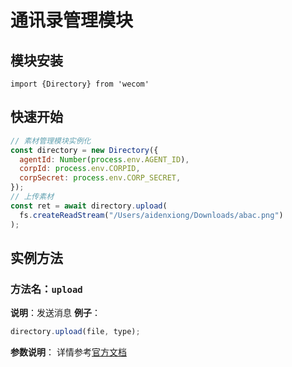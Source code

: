 # 通讯录管理模块

## 模块安装

```
import {Directory} from 'wecom'
```

## 快速开始

```javascript
// 素材管理模块实例化
const directory = new Directory({
  agentId: Number(process.env.AGENT_ID),
  corpId: process.env.CORPID,
  corpSecret: process.env.CORP_SECRET,
});
// 上传素材
const ret = await directory.upload(
  fs.createReadStream("/Users/aidenxiong/Downloads/abac.png")
);
```

## 实例方法

### **方法名**：`upload`

**说明**：发送消息
**例子**：

```javascript
directory.upload(file, type);
```

**参数说明**：
详情参考[官方文档](https://work.weixin.qq.com/api/doc/90000/90135/91054)

